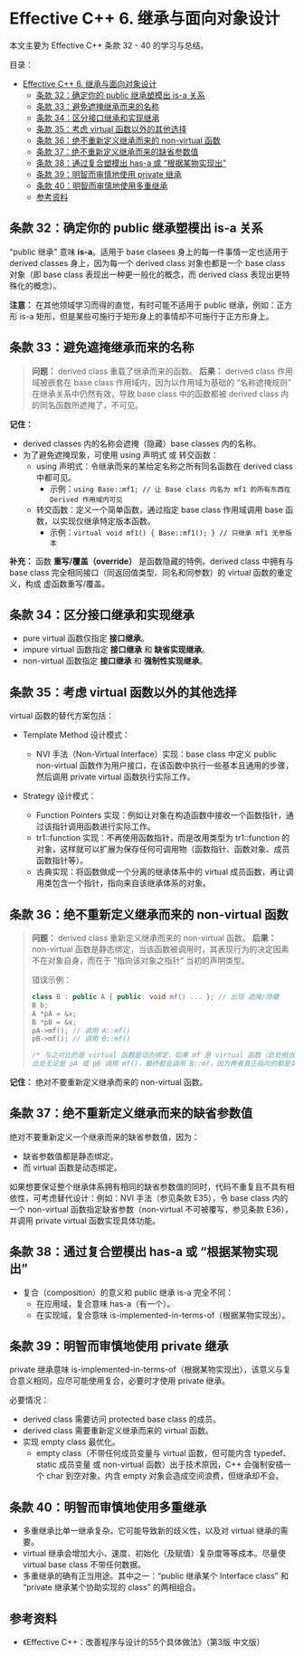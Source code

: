 # Effective C++ 6. 继承与面向对象设计

本文主要为 Effective C++ 条款 32 - 40 的学习与总结。

目录：

- [Effective C++ 6. 继承与面向对象设计](#effective-c-6-继承与面向对象设计)
  - [条款 32：确定你的 public 继承塑模出 is-a 关系](#条款-32确定你的-public-继承塑模出-is-a-关系)
  - [条款 33：避免遮掩继承而来的名称](#条款-33避免遮掩继承而来的名称)
  - [条款 34：区分接口继承和实现继承](#条款-34区分接口继承和实现继承)
  - [条款 35：考虑 virtual 函数以外的其他选择](#条款-35考虑-virtual-函数以外的其他选择)
  - [条款 36：绝不重新定义继承而来的 non-virtual 函数](#条款-36绝不重新定义继承而来的-non-virtual-函数)
  - [条款 37：绝不重新定义继承而来的缺省参数值](#条款-37绝不重新定义继承而来的缺省参数值)
  - [条款 38：通过复合塑模出 has-a 或 “根据某物实现出”](#条款-38通过复合塑模出-has-a-或-根据某物实现出)
  - [条款 39：明智而审慎地使用 private 继承](#条款-39明智而审慎地使用-private-继承)
  - [条款 40：明智而审慎地使用多重继承](#条款-40明智而审慎地使用多重继承)
  - [参考资料](#参考资料)

## 条款 32：确定你的 public 继承塑模出 is-a 关系

“public 继承” 意味 **is-a**。适用于 base clasees 身上的每一件事情一定也适用于 derived classes 身上，因为每一个 derived class 对象也都是一个 base class 对象（即 base class 表现出一种更一般化的概念，而 derived class 表现出更特殊化的概念）。

**注意：** 在其他领域学习而得的直觉，有时可能不适用于 public 继承，例如：正方形 is-a 矩形，但是某些可施行于矩形身上的事情却不可施行于正方形身上。

## 条款 33：避免遮掩继承而来的名称

> **问题：** derived class 重载了继承而来的函数。
> **后果：** derived class 作用域被嵌套在 base class 作用域内，因为以作用域为基础的 “名称遮掩规则” 在继承关系中仍然有效，导致 base class 中的函数都被 derived class 内的同名函数所遮掩了，不可见。

**记住：**

* derived classes 内的名称会遮掩（隐藏）base classes 内的名称。
* 为了避免遮掩现象，可使用 using 声明式 或 转交函数：
  * using 声明式：令继承而来的某给定名称之所有同名函数在 derived class 中都可见。
    * 示例：`using Base::mf1; // 让 Base class 内名为 mf1 的所有东西在 Derived 作用域内可见`
  * 转交函数：定义一个简单函数，通过指定 base class 作用域调用 base 函数，以实现仅继承特定版本函数。
    * 示例：`virtual void mf1() { Base::mf1(); } // 只继承 mf1 无参版本`

**补充：** 函数 **重写/覆盖（override）** 是函数隐藏的特例。derived class 中拥有与 base class 完全相同接口（同返回值类型、同名和同参数）的 virtual 函数的重定义，构成 虚函数重写/覆盖。

## 条款 34：区分接口继承和实现继承

* pure virtual 函数仅指定 **接口继承**。
* impure virtual 函数指定 **接口继承** 和 **缺省实现继承**。
* non-virtual 函数指定 **接口继承** 和 **强制性实现继承**。

## 条款 35：考虑 virtual 函数以外的其他选择

virtual 函数的替代方案包括：

* Template Method 设计模式：
  * NVI 手法（Non-Virtual Interface）实现：base class 中定义 public non-virtual 函数作为用户接口，在该函数中执行一些基本且通用的步骤，然后调用 private virtual 函数执行实际工作。

* Strategy 设计模式：
  * Function Pointers 实现：例如让对象在构造函数中接收一个函数指针，通过该指针调用函数进行实际工作。
  * tr1::function 实现：不再使用函数指针，而是改用类型为 tr1::function 的对象，这样就可以扩展为保存任何可调用物（函数指针、函数对象、成员函数指针等）。
  * 古典实现：将函数做成一个分离的继承体系中的 virtual 成员函数，再让调用类包含一个指针，指向来自该继承体系的对象。

## 条款 36：绝不重新定义继承而来的 non-virtual 函数

> **问题：** derived class 重新定义继承而来的 non-virtual 函数。
> **后果：** non-virtual 函数是静态绑定，当该函数被调用时，其表现行为的决定因素不在对象自身，而在于 “指向该对象之指针” 当初的声明类型。
>
> 错误示例：
>
> ```C++
> class B : public A { public: void mf() ... }; // 出现 遮掩/隐藏
> B b;
> A *pA = &x;
> B *pB = &x;
> pA->mf(); // 调用 A::mf()
> pB->mf(); // 调用 B::mf()
>
> /* 与之对比的是 virtual 函数是动态绑定，如果 mf 是 virtual 函数（此处相当于 class B 覆写了 class A 实现）
> 此处无论是 pA 或 pB 调用 mf()，最终都会调用 B::mf，因为两者真正指向的都是类型为 B 的对象 */
> ```

**记住：** 绝对不要重新定义继承而来的 non-virtual 函数。

## 条款 37：绝不重新定义继承而来的缺省参数值

绝对不要重新定义一个继承而来的缺省参数值，因为：

* 缺省参数值都是静态绑定。
* 而 virtual 函数是动态绑定。

如果想要保证整个继承体系拥有相同的缺省参数值的同时，代码不重复且不具有相依性，可考虑替代设计：例如：NVI 手法（参见条款 E35），令 base class 内的一个 non-virtual 函数指定缺省参数（non-virtual 不可被覆写，参见条款 E36），并调用 private virtual 函数实现具体功能。

## 条款 38：通过复合塑模出 has-a 或 “根据某物实现出”

* 复合（composition）的意义和 public 继承 is-a 完全不同：
  * 在应用域，复合意味 has-a（有一个）。
  * 在实现域，复合意味 is-implemented-in-terms-of（根据某物实现出）。

## 条款 39：明智而审慎地使用 private 继承

private 继承意味 is-implemented-in-terms-of（根据某物实现出），该意义与复合意义相同，应尽可能使用复合，必要时才使用 private 继承。

必要情况：

* derived class 需要访问 protected base class 的成员。
* derived class 需要重新定义继承而来的 virtual 函数。
* 实现 empty class 最优化。
  * empty class（不带任何成员变量与 virtual 函数，但可能内含 typedef、static 成员变量 或 non-virtual 函数）出于技术原因，C++ 会强制安插一个 char 到空对象。内含 empty 对象会造成空间浪费，但继承却不会。

## 条款 40：明智而审慎地使用多重继承

* 多重继承比单一继承复杂。它可能导致新的歧义性，以及对 virtual 继承的需要。
* virtual 继承会增加大小、速度、初始化（及赋值）复杂度等等成本。尽量使 virtual base class 不带任何数据。
* 多重继承的确有正当用途。其中之一：“public 继承某个 Interface class” 和 “private 继承某个协助实现的 class” 的两相组合。

## 参考资料

* 《Effective C++：改善程序与设计的55个具体做法》（第3版 中文版）
